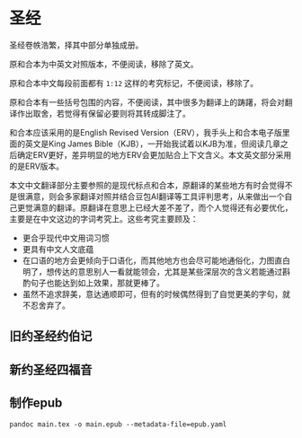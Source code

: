 # 圣经
圣经卷帙浩繁，择其中部分单独成册。

原和合本为中英文对照版本，不便阅读，移除了英文。

原和合本中文每段前面都有 `1:12` 这样的考究标记，不便阅读，移除了。

原和合本有一些括号包围的内容，不便阅读，其中很多为翻译上的踌躇，将会对翻译作出取舍，若觉得有保留必要则将其转成脚注了。

和合本应该采用的是English Revised Version（ERV），我手头上和合本电子版里面的英文是King James Bible（KJB），一开始我试着以KJB为准，但阅读几章之后确定ERV更好，差异明显的地方ERV会更加贴合上下文含义。本文英文部分采用的是ERV版本。

本文中文翻译部分主要参照的是现代标点和合本，原翻译的某些地方有时会觉得不是很满意，则会多家翻译对照并结合豆包AI翻译等工具评判思考，从来做出一个自己更觉满意的翻译。原翻译在意思上已经大差不差了，而个人觉得还有必要优化，主要是在中文这边的字词考究上。这些考究主要顾及：

- 更合乎现代中文用词习惯
- 更具有中文人文底蕴
- 在口语的地方会更倾向于口语化，而其他地方也会尽可能地通俗化，力图直白明了，想传达的意思别人一看就能领会，尤其是某些深层次的含义若能通过斟酌句子也能达到如上效果，那就更棒了。
- 虽然不追求辞美，意达通顺即可，但有的时候偶然得到了自觉更美的字句，就不忍舍弃了。


## 旧约圣经约伯记

## 新约圣经四福音



## 制作epub
```
pandoc main.tex -o main.epub --metadata-file=epub.yaml
```